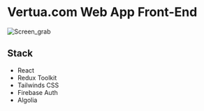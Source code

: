 # Vertua.com Web App Front-End

![Screen_grab](Screen_grab.png)

## Stack

- React
- Redux Toolkit
- Tailwinds CSS
- Firebase Auth
- Algolia

